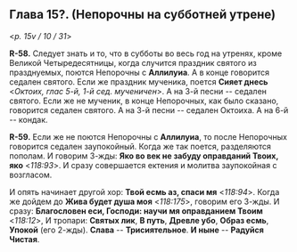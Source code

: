 
## Глава 15?. (Непорочны на субботней утрене)

<*p. 15v / 10 / 31*>

**R-58.** Следует знать и то, что в субботы во весь год на утренях, кроме Великой 
Четыредесятницы, когда случится праздник святого из празднуемых, поются Непорочны 
с **Аллилуиа**. А в конце говорится седален святого. Если же праздник мученика, 
поется **Сияет днесь** <*Октоих, глас 5-й, 1-й сед. мученичен*>. 
А на 3-й песни -- седален святого. 
Если же не мученик, в конце Непорочных, как было сказано, говорится седален святого. 
А на 3-й песни -- седален Октоиха. А на 6-й -- кондак. 

**R-59.** Если же не поются Непорочны с **Аллилуиа**, то после Непорочных говорится 
седален заупокойный. Когда же так поется, разделяются пополам. 
И говорим 3-жды: **Яко во век не забуду оправданий Твоих, яко** <*118:93*>. 
И сразу совершается ектения и молитва заупокойная с возгласом. 

И опять начинает другой хор: **Твой есмь аз, спаси мя** <*118:94*>. 
Когда же дойдем до **Жива будет душа моя** <*118:175*>, говорим его 3-жды. 
И сразу: **Благословен еси, Господи: научи мя оправданием Твоим** <*118:12*>, 
И тропари: **Святых лик**, **В путь**, **Древле убо**, **Образ есмь**, 
**Упокой** (его 2-жды). **Слава** -- **Трисиятельное**. **И ныне** -- **Радуйся Чистая**. 
